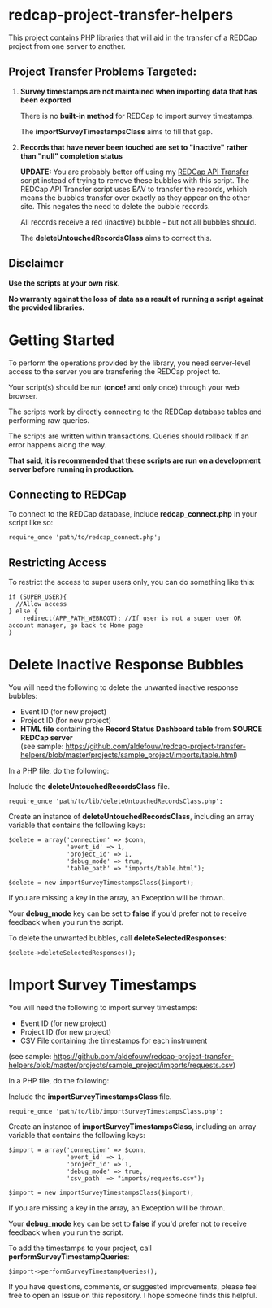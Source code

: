 # redcap-project-transfer-helpers

This project contains PHP libraries that will aid in the transfer of a REDCap project from one server to another.


## Project Transfer Problems Targeted:

1) **Survey timestamps are not maintained when importing data that has been exported**

    There is no **built-in method** for REDCap to import survey timestamps.  
    
    The **importSurveyTimestampsClass** aims to fill that gap.
    

2) **Records that have never been touched are set to "inactive" rather than "null" completion status**

    **UPDATE:** You are probably better off using my [REDCap API Transfer](https://github.com/aldefouw/redcap-api-transfer) script instead of trying to remove these bubbles with this script.  The REDCap API Transfer script uses EAV to transfer the records, which means the bubbles transfer over exactly as they appear on the other site.  This negates the need to delete the bubble records. 


      All records receive a red (inactive) bubble - but not all bubbles should. 
      
      The **deleteUntouchedRecordsClass** aims to correct this.


## Disclaimer

**Use the scripts at your own risk.**  

**No warranty against the loss of data as a result of running a script against the provided libraries.**


# Getting Started

To perform the operations provided by the library, you need server-level access to the server you are transfering the REDCap project to.  

Your script(s) should be run (**once!** and only once) through your web browser. 

The scripts work by directly connecting to the REDCap database tables and performing raw queries.

The scripts are written within transactions.  Queries should rollback if an error happens along the way.  

**That said, it is recommended that these scripts are run on a development server before running in production.**


## Connecting to REDCap

To connect to the REDCap database, include **redcap_connect.php** in your script like so:

    require_once 'path/to/redcap_connect.php';
    
## Restricting Access

To restrict the access to super users only, you can do something like this:

    if (SUPER_USER){
      //Allow access
    } else {
        redirect(APP_PATH_WEBROOT); //If user is not a super user OR account manager, go back to Home page
    }    
    
    

# Delete Inactive Response Bubbles

 You will need the following to delete the unwanted inactive response bubbles:

* Event ID (for new project)
* Project ID (for new project)
* **HTML file** containing the **Record Status Dashboard table** from **SOURCE REDCap server**  
(see sample: https://github.com/aldefouw/redcap-project-transfer-helpers/blob/master/projects/sample_project/imports/table.html) 


In a PHP file, do the following:

Include the **deleteUntouchedRecordsClass** file.

    require_once 'path/to/lib/deleteUntouchedRecordsClass.php';
        
Create an instance of **deleteUntouchedRecordsClass**, including an array variable that contains the following keys:
    
    $delete = array('connection' => $conn,
                    'event_id' => 1,
                    'project_id' => 1,
                    'debug_mode' => true,
                    'table_path' => "imports/table.html");
                    
    $delete = new importSurveyTimestampsClass($import);

If you are missing a key in the array, an Exception will be thrown.  

Your **debug_mode** key can be set to **false** if you'd prefer not to receive feedback when you run the script.

    
To delete the unwanted bubbles, call **deleteSelectedResponses**:    
       
    $delete->deleteSelectedResponses();
    
    
 
# Import Survey Timestamps

You will need the following to import survey timestamps:

* Event ID (for new project)
* Project ID (for new project)
* CSV File containing the timestamps for each instrument

(see sample: https://github.com/aldefouw/redcap-project-transfer-helpers/blob/master/projects/sample_project/imports/requests.csv)

In a PHP file, do the following:


Include the **importSurveyTimestampsClass** file.

    require_once 'path/to/lib/importSurveyTimestampsClass.php';
    
    
Create an instance of **importSurveyTimestampsClass**, including an array variable that contains the following keys:
    
    $import = array('connection' => $conn,
                    'event_id' => 1,
                    'project_id' => 1,
                    'debug_mode' => true,
                    'csv_path' => "imports/requests.csv");
                    
    $import = new importSurveyTimestampsClass($import);

If you are missing a key in the array, an Exception will be thrown.  

Your **debug_mode** key can be set to **false** if you'd prefer not to receive feedback when you run the script.

    
To add the timestamps to your project, call **performSurveyTimestampQueries**:    
       
    $import->performSurveyTimestampQueries();
    
   
   

If you have questions, comments, or suggested improvements, please feel free to open an Issue on this repository.  I hope someone finds this helpful.
